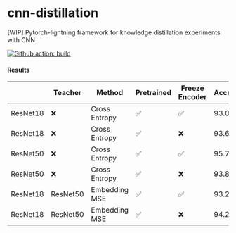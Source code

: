 # cnn-distillation
[WIP] Pytorch-lightning framework for knowledge distillation experiments with CNN

[![Github action: build](https://github.com/maximzubkov/cnn-distillation/workflows/Build/badge.svg)](https://github.com/maximzubkov/cnn-distillation/actions?query=workflow%3ABuild)

#### Results 

|          | Teacher  | Method        | Pretrained | Freeze Encoder | Accuracy |
|----------|----------|---------------|------------|----------------|----------|
| ResNet18 | ❌        | Cross Entropy |     ✅     |       ✅       |   93.07  |
| ResNet18 | ❌        | Cross Entropy |     ✅     |       ❌       |   93.65   |
| ResNet50 | ❌        | Cross Entropy |     ✅     |       ✅       |   95.71   |
| ResNet50 | ❌        | Cross Entropy |     ✅     |       ❌       |   93.83   |
| ResNet18 | ResNet50  | Embedding MSE |     ✅     |       ✅       |  93.29   |
| ResNet18 | ResNet50  | Embedding MSE |     ✅     |       ❌       |   94.2   |